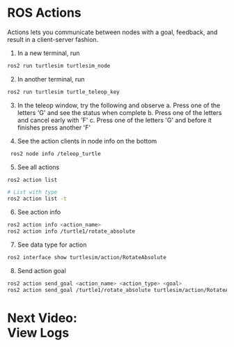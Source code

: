 # ROS Actions
Actions lets you communicate between nodes with a goal, feedback, and result in a client-server fashion. 

1. In a new terminal, run 
```bash 
ros2 run turtlesim turtlesim_node
```

2. In another terminal, run 
```bash
ros2 run turtlesim turtle_teleop_key
```

3. In the teleop window, try the following and observe 
a. Press one of the letters 'G' and see the status when complete
b. Press one of the letters and cancel early with 'F'
c. Press one of the letters 'G' and before it finishes press another 'F' 


4. See the action clients in node info on the bottom
```bash 
 ros2 node info /teleop_turtle 
```

5. See all actions
```bash
ros2 action list

# List with type 
ros2 action list -t
```

6. See action info 
```bash
ros2 action info <action_name>
ros2 action info /turtle1/rotate_absolute
```

7. See data type for action 
```bash
ros2 interface show turtlesim/action/RotateAbsolute
```

8. Send action goal 
```bash
ros2 action send_goal <action_name> <action_type> <goal>
ros2 action send_goal /turtle1/rotate_absolute turtlesim/action/RotateAbsolute "{theta: 1.57}"
```

# Next Video:<br>View Logs